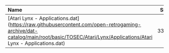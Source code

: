 |Name|Size|
|:---|---:|
|[Atari Lynx - Applications.dat](https://raw.githubusercontent.com/open-retrogaming-archive/dat-catalog/main/root/basic/TOSEC/Atari/Lynx/Applications/Atari Lynx - Applications.dat)|3339|
